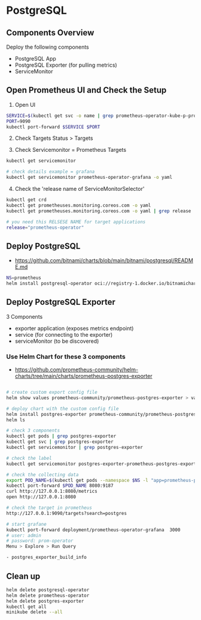 # PostgreSQL

## Components Overview
Deploy the following components
- PostgreSQL App
- PostgreSQL Exporter (for pulling metrics)
- ServiceMonitor

## Open Prometheus UI and Check the Setup

1. Open UI
```bash
SERVICE=$(kubectl get svc -o name | grep prometheus-operator-kube-p-prometheus)
PORT=9090
kubectl port-forward $SERVICE $PORT
```
2. Check Targets
Status > Targets

3. Check Servicemonitor = Prometheus Targets
```bash
kubectl get servicemonitor

# check details example = grafana
kubectl get servicemonitor prometheus-operator-grafana -o yaml
```

4. Check the 'release name of ServiceMonitorSelector'
```bash
kubectl get crd
kubectl get prometheuses.monitoring.coreos.com -o yaml
kubectl get prometheuses.monitoring.coreos.com -o yaml | grep release

# you need this RELSESE NAME for target applications
release="prometheus-operator"
```

## Deploy PostgreSQL
- https://github.com/bitnami/charts/blob/main/bitnami/postgresql/README.md
```bash
NS=prometheus
helm install postgresql-operator oci://registry-1.docker.io/bitnamicharts/postgresql -f postgresql-operator-values.yaml --namespace $NS
```

## Deploy PostgreSQL Exporter

3 Components
- exporter application (exposes metrics endpoint)
- service (for connecting to the exporter)
- serviceMonitor (to be discovered)

### Use Helm Chart for these 3 components
- https://github.com/prometheus-community/helm-charts/tree/main/charts/prometheus-postgres-exporter
```bash

# create custom export config file
helm show values prometheus-community/prometheus-postgres-exporter > values.yaml

# deploy chart with the custom config file
helm install postgres-exporter prometheus-community/prometheus-postgres-exporter -f postgresql-exporter-values.yaml --namespace $NS
helm ls

# check 3 components
kubectl get pods | grep postgres-exporter
kubectl get svc | grep postgres-exporter
kubectl get servicemonitor | grep postgres-exporter

# check the label
kubectl get servicemonitor postgres-exporter-prometheus-postgres-exporter

# check the collecting data
export POD_NAME=$(kubectl get pods --namespace $NS -l "app=prometheus-postgres-exporter,release=postgres-exporter" -o jsonpath="{.items[0].metadata.name}")
kubectl port-forward $POD_NAME 8080:9187
curl http://127.0.0.1:8080/metrics
open http://127.0.0.1:8080

# check the target in prometheus
http://127.0.0.1:9090/targets?search=postgres

# start grafane
kubectl port-forward deployment/prometheus-operator-grafana  3000
# user: admin
# password: prom-operator
Menu > Explore > Run Query

- postgres_exporter_build_info

```

## Clean up

```bash
helm delete postgresql-operator
helm delete prometheus-operator
helm delete postgres-exporter 
kubectl get all
minikube delete --all
```